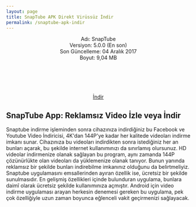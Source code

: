 ```yaml
---
layout: page
title: SnapTube APK Direkt Virüssüz İndir
permalink: /snaptube-apk-indir
---
```


<center>
Adı: SnapTube<br />
Versiyon: 5.0.0 (En son)<br />
Son Güncelleme: 04 Aralık 2017<br />
Boyut: 9,04 MB<br />
<center>
<script async="" src="//pagead2.googlesyndication.com/pagead/js/adsbygoogle.js"></script>
<!-- 200 90 -->
<ins class="adsbygoogle" data-ad-client="ca-pub-7942429830883405" data-ad-slot="4977168797" style="display: inline-block; height: 90px; width: 200px;"></ins>
<script>
(adsbygoogle = window.adsbygoogle || []).push({});
</script>
</center>
<a href="http://www.snaptubeindir.com/snaptube-4-26-0-9624.apk" target="_blank">İndir</a>
<script async src="//pagead2.googlesyndication.com/pagead/js/adsbygoogle.js"></script>
<!-- KingBaglanti -->
<ins class="adsbygoogle"
     style="display:block"
     data-ad-client="ca-pub-7942429830883405"
     data-ad-slot="4590880399"
     data-ad-format="link"></ins>
<script>
(adsbygoogle = window.adsbygoogle || []).push({});
</script>
</center>
<h2>SnapTube App: Reklamsız Video İzle veya İndir</h2>
Snaptube indirme işleminden sonra cihazınıza indirdiğiniz bu Facebook ve Youtube Video İndiricisi, 4K'dan 144P'ye kadar her kalitede videoları indirme imkanı sunar. Cihazınıza bu videoları indirdikten sonra istediğiniz her an bunları açarak, bu şekilde internet kullanımınızı da sınırlamış olursunuz. 
HD videolar indirmenize olanak sağlayan bu program, aynı zamanda 144P çözünürlükte olan videoları da yüklemenize olanak tanıyor. Bunun yanında reklamsız bir şekilde bunları indirebilme imkanınız olduğunu da belirtmeliyiz. Snaptube uygulamasını emsallerinden ayıran özellik ise, ücretsiz bir şekilde sunulmasıdır. En gelişmiş özellikleri içinde bulunduran uygulama, bunlara daimî olarak ücretsiz şekilde kullanımınıza açmıştır. Android için video indirme uygulaması arayan herkesin denemesi gereken bu uygulama, pek çok özelliğiyle uzun zaman boyunca eğlenceli vakit geçirmenizi sağlayacak.
